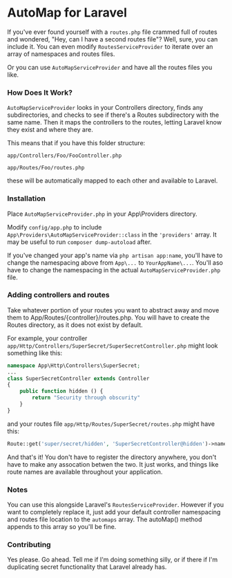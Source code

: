 # AutoMap for Laravel

If you've ever found yourself with a ```routes.php``` file crammed full of routes and wondered, "Hey, can I have a second routes file"? Well, sure, you can include it. You can even modify ```RoutesServiceProvider``` to iterate over an array of namespaces and routes files.

Or you can use ```AutoMapServiceProvider``` and have all the routes files you like.

### How Does It Work?

```AutoMapServiceProvider``` looks in your Controllers directory, finds any subdirectories, and checks to see if there's a Routes subdirectory with the same name. Then it maps the controllers to the routes, letting Laravel know they exist and where they are.

This means that if you have this folder structure:

```
app/Controllers/Foo/FooController.php

app/Routes/Foo/routes.php
```
these will be automatically mapped to each other and available to Laravel.

### Installation

Place ```AutoMapServiceProvider.php``` in your App\Providers directory.

Modify ```config/app.php``` to include ```App\Providers\AutoMapServiceProvider::class``` in the ```'providers'``` array. It may be useful to run ```composer dump-autoload``` after.

If you've changed your app's name via ```php artisan app:name```, you'll have to change the namespacing above from ```App\...``` to ```YourAppName\...```. You'll aso have to change the namespacing in the actual ```AutoMapServiceProvider.php``` file.

### Adding controllers and routes

Take whatever portion of your routes you want to abstract away and move them to App/Routes/{controller}/routes.php. You will have to create the Routes directory, as it does not exist by default.

For example, your controller ```app/Http/Controllers/SuperSecret/SuperSecretController.php``` might look something like this:

```php
namespace App\Http\Controllers\SuperSecret;
...
class SuperSecretController extends Controller
{
    public function hidden () {
        return "Security through obscurity"
    }
}
```

and your routes file ```app/Http/Routes/SuperSecret/routes.php``` might have this:

```php
Route::get('super/secret/hidden', 'SuperSecretController@hidden')->name('some-name');
```

And that's it! You don't have to register the directory anywhere, you don't have to make any assocation betwen the two. It just works, and things like route names are available throughout your application.

### Notes

You can use this alongside Laravel's ```RoutesServiceProvider```. However if you want to completely replace it, just add your default controller namespacing and routes file location to the ```automaps``` array. The autoMap() method appends to this array so you'll be fine.

### Contributing

Yes please. Go ahead. Tell me if I'm doing something silly, or if there if I'm duplicating secret functionality that Laravel already has.